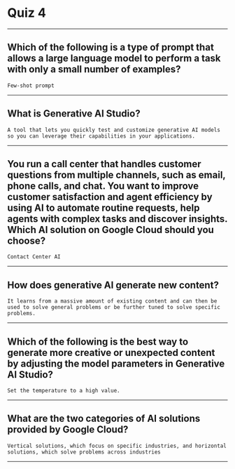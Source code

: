 # Quiz 4

---

## Which of the following is a type of prompt that allows a large language model to perform a task with only a small number of examples?

`Few-shot prompt`

---

## What is Generative AI Studio?

`A tool that lets you quickly test and customize generative AI models so you can leverage their capabilities in your applications.`

---

## You run a call center that handles customer questions from multiple channels, such as email, phone calls, and chat. You want to improve customer satisfaction and agent efficiency by using AI to automate routine requests, help agents with complex tasks and discover insights. Which AI solution on Google Cloud should you choose?

`Contact Center AI`

---

## How does generative AI generate new content?

`It learns from a massive amount of existing content and can then be used to solve general problems or be further tuned to solve specific problems.`

---

## Which of the following is the best way to generate more creative or unexpected content by adjusting the model parameters in Generative AI Studio?

`Set the temperature to a high value.`

---

## What are the two categories of AI solutions provided by Google Cloud?

`Vertical solutions, which focus on specific industries, and horizontal solutions, which solve problems across industries`

---
